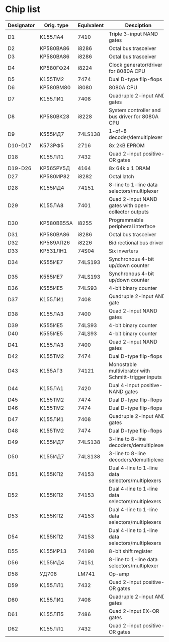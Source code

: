 # Chip list

| Designator | Orig. type | Equivalent | Desciption                                           |
| ---------- | ---------- | ---------- | ---------------------------------------------------- |
| D1         | К155ЛА4    | 7410       | Triple 3-input NAND gates                            |
| D2         | КР580ВА86  | i8286      | Octal bus trasceiver                                 |
| D3         | КР580ВА86  | i8286      | Octal bus trasceiver                                 |
| D4         | КР580ГФ24  | i8224      | Clock generator/driver for 8080A CPU                 |
| D5         | К155ТМ2    | 7474       | Dual D-type flip-flops                               |
| D6         | КР580ВМ80  | i8080      | 8080A CPU                                            |
| D7         | К155ЛИ1    | 7408       | Quadruple 2-input AND gates                          |
| D8         | КР580ВК28  | i8228      | System controller and bus driver for 8080A CPU       |
| D9         | К555ИД7    | 74LS138    | 1-of-8 decoder/demultiplexer                         |
| D10-D17    | К573РФ5    | 2716       | 8x 2kB EPROM                                         |
| D18        | К155ЛЛ1    | 7432       | Quad 2-input positive-OR gates                       |
| D19-D26    | КР565РУ5Д  | 4164       | 8x 64k x 1 DRAM                                      |
| D27        | КР580ИР82  | i8282      | Octal latch                                          |
| D28        | К155ИД4    | 74151      | 8-line to 1-line data selectors/multiplexer          |
| D29        | К155ЛА8    | 7401       | Quad 2-input NAND gates with open-collector outputs  |
| D30        | КР580ВВ55А | i8255      | Programmable peripheral interface                    |
| D31        | КР580ВА86  | i8286      | Octal bus trasceiver                                 |
| D32        | КР589АП26  | i8226      | Bidirectional bus driver                             |
| D33        | КР531ЛН1   | 74S04      | Six inverters                                        |
| D34        | К555ИЕ7    | 74LS193    | Synchronous 4-bit up/down counter                    |
| D35        | К555ИЕ7    | 74LS193    | Synchronous 4-bit up/down counter                    |
| D36        | К555ИЕ5    | 74LS93     | 4-bit binary counter                                 |
| D37        | К155ЛИ1    | 7408       | Quadruple 2-input AND gate                           |
| D38        | К155ЛА3    | 7400       | Quad 2-input NAND gates                              |
| D39        | К555ИЕ5    | 74LS93     | 4-bit binary counter                                 |
| D40        | К555ИЕ5    | 74LS93     | 4-bit binary counter                                 |
| D41        | К155ЛА3    | 7400       | Quad 2-input NAND gates                              |
| D42        | К155ТМ2    | 7474       | Dual D-type flip-flops                               |
| D43        | К155АГ3    | 74121      | Monostable multivibrator with Schmitt-trigger inputs |
| D44        | К155ЛА1    | 7420       | Dual 4-Input positive-NAND gates                     |
| D45        | К155ТМ2    | 7474       | Dual D-type flip-flops                               |
| D46        | К155ТМ2    | 7474       | Dual D-type flip-flops                               |
| D47        | К155ЛИ1    | 7408       | Quadruple 2-input AND gates                          |
| D48        | К155ТМ2    | 7474       | Dual D-type flip-flops                               |
| D49        | К155ИД7    | 74LS138    | 3-line to 8-line decoders/demultiplexers             |
| D50        | К155ИД7    | 74LS138    | 3-line to 8-line decoders/demultiplexers             |
| D51        | К155КП2    | 74153      | Dual 4-line to 1-line data selectors/multiplexers    |
| D52        | К155КП2    | 74153      | Dual 4-line to 1-line data selectors/multiplexers    |
| D53        | К155КП2    | 74153      | Dual 4-line to 1-line data selectors/multiplexers    |
| D54        | К155КП2    | 74153      | Dual 4-line to 1-line data selectors/multiplexers    |
| D55        | К155ИР13   | 74198      | 8-bit shift register                                 |
| D56        | К155ИД4    | 74151      | 8-line to 1-line data selectors/multiplexer          |
| D58        | УД708      | LM741      | Op-amp                                               |
| D59        | К155ЛЛ1    | 7432       | Quad 2-input positive-OR gates                       |
| D60        | К155ЛИ1    | 7408       | Quadruple 2-input AND gates                          |
| D61        | К155ЛП5    | 7486       | Quad 2-input EX-OR gates                             |
| D62        | К155ЛЛ1    | 7432       | Quad 2-input positive-OR gates                       |

